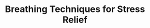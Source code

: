 ---
title: "Breathing Techniques for Stress Relief"
description: "Learn simple and effective breathing exercises to calm the nervous system and reduce stress."
tags: [breathing techniques, breathing exercises, stress relief, relaxation, anxiety]
---